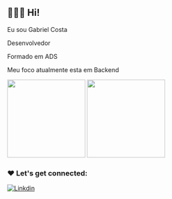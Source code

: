 ## 🧔🏾‍♂️ Hi!

Eu sou Gabriel Costa
 
Desenvolvedor

Formado em ADS 

Meu foco atualmente esta em Backend

<div>
  <img height="180em" src="https://github-readme-stats.vercel.app/api?username=gabrielProgramy&show_icons=true&icon_color=eba400&theme=great-gatsby"/>
  <img height="180em" src="https://github-readme-stats.vercel.app/api/top-langs/?username=gabrielProgramy&show_icons=true&icon_color=eba400&theme=great-gatsby"/>
</div>

### ❤️ Let's get connected:

[![Linkdin](https://img.shields.io/badge/LinkedIn-0077B5?style=for-the-badge&logo=linkedin&logoColor=white)](https://www.linkedin.com/in/gabriel-estevan-alves-costa/)


